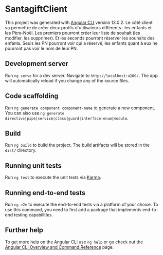 # SantagiftClient

This project was generated with [Angular CLI](https://github.com/angular/angular-cli) version 13.0.2.
Le côté client va permettre de créer deux profils d'utilisateurs différents : les enfants et les Père-Noël.
Les premiers pourront créer leur liste de souhait (les modifier, les supprimer).
Et les seconds pourront réserver les souhaits des enfants.
Seuls les PN pourront voir qui a réservé, les enfants quant à eux ne pourront pas voir le nom de leur PN.

## Development server

Run `ng serve` for a dev server. Navigate to `http://localhost:4200/`. The app will automatically reload if you change any of the source files.

## Code scaffolding

Run `ng generate component component-name` to generate a new component. You can also use `ng generate directive|pipe|service|class|guard|interface|enum|module`.

## Build

Run `ng build` to build the project. The build artifacts will be stored in the `dist/` directory.

## Running unit tests

Run `ng test` to execute the unit tests via [Karma](https://karma-runner.github.io).

## Running end-to-end tests

Run `ng e2e` to execute the end-to-end tests via a platform of your choice. To use this command, you need to first add a package that implements end-to-end testing capabilities.

## Further help

To get more help on the Angular CLI use `ng help` or go check out the [Angular CLI Overview and Command Reference](https://angular.io/cli) page.
